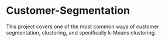 # Customer-Segmentation
 This project covers one of the most common ways of customer segmentation, clustering, and specifically k-Means clustering.

